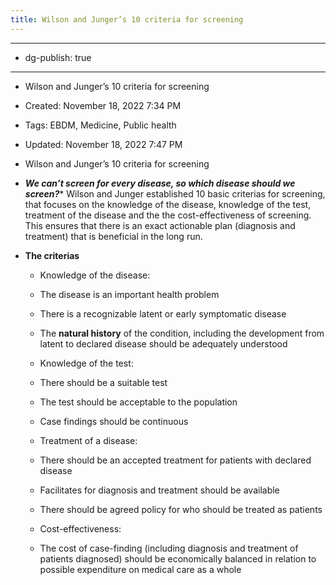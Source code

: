 ```yaml
---
title: Wilson and Junger’s 10 criteria for screening
---
```


- --

- dg-publish: true

- --

- Wilson and Junger’s 10 criteria for screening

- Created: November 18, 2022 7:34 PM

- Tags: EBDM, Medicine, Public health

- Updated: November 18, 2022 7:47 PM

- Wilson and Junger’s 10 criteria for screening

- *********************************************************************We can’t screen for every disease, so which disease should we screen?********************************************************************** Wilson and Junger established 10 basic criterias for screening, that focuses on the knowledge of the disease, knowledge of the test, treatment of the disease and the the cost-effectiveness of screening. This ensures that there is an exact actionable plan (diagnosis and treatment) that is beneficial in the long run.

- ************************The criterias************************
	 - Knowledge of the disease:

	 - The disease is an important health problem

	 - There is a recognizable latent or early symptomatic disease

	 - The **********************natural history********************** of the condition, including the development from latent to declared disease should be adequately understood

	 - Knowledge of the test:

	 - There should be a suitable test

	 - The test should be acceptable to the population

	 - Case findings should be continuous

	 - Treatment of a disease:

	 - There should be an accepted treatment for patients with declared disease

	 - Facilitates for diagnosis and treatment should be available

	 - There should be agreed policy for who should be treated as patients

	 - Cost-effectiveness:

	 - The cost of case-finding (including diagnosis and treatment of patients diagnosed) should be economically balanced in relation to possible expenditure on medical care as a whole
